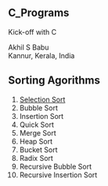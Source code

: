 ## C_Programs

Kick-off with C<br>

Akhil S Babu<br>
Kannur, Kerala, India<br>

<h2>Sorting Agorithms</h2>

1. [Selection Sort](https://github.com/AKHIL-S-BABU/C_Programs/blob/main/Programs/P03_Selection_sort.c)
1. Bubble Sort
1. Insertion Sort
1. Quick Sort
2. Merge Sort
3. Heap Sort
4. Bucket Sort
5. Radix Sort
6. Recursive Bubble Sort
7. Recursive Insertion Sort
